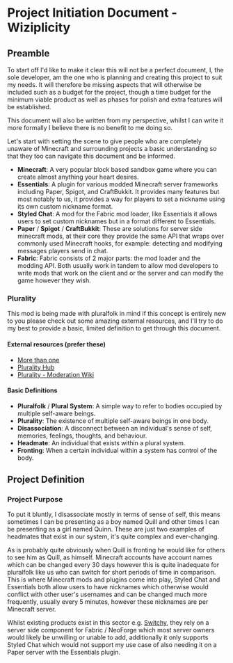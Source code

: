 # Project Initiation Document - Wiziplicity
## Preamble
To start off I'd like to make it clear this will not be a perfect document, I, the sole developer, am the one who is planning and creating this project to suit my needs.
It will therefore be missing aspects that will otherwise be included such as a budget for the project, though a time budget for the minimum viable product as well as phases for polish and extra features will be established.

This document will also be written from my perspective, whilst I can write it more formally I believe there is no benefit to me doing so.

Let's start with setting the scene to give people who are completely unaware of Minecraft and surrounding projects a basic understanding so that they too can navigate this document and be informed.

- **Minecraft**: A very popular block based sandbox game where you can create almost anything your heart desires.
- **Essentials**: A plugin for various modded Minecraft server frameworks including Paper, Spigot, and CraftBukkit. It provides many features but most notably to us, it provides a way for players to set a nickname using its own custom nickname format.
- **Styled Chat**: A mod for the Fabric mod loader, like Essentials it allows users to set custom nicknames but in a format different to Essentials.
- **Paper** / **Spigot** / **CraftBukkit**: These are solutions for server side minecraft mods, at their core they provide the same API that wraps over commonly used Minecraft hooks, for example: detecting and modifying messages players send in chat.
- **Fabric**: Fabric consists of 2 major parts: the mod loader and the modding API. Both usually work in tandem to allow mod developers to write mods that work on the client and or the server and can modify the game however they wish.

### Plurality
This mod is being made with pluralfolk in mind if this concept is entirely new to you please check out some amazing external resources, and I'll try to do my best to provide a basic, limited definition to get through this document.

#### External resources (prefer these)
- [More than one](https://morethanone.info/)
- [Plurality Hub](https://plurality-hub.carrd.co/)
- [Plurality - Moderation Wiki](https://moderation.wiki/a/plurality)

#### Basic Definitions
- **Pluralfolk** / **Plural System**: A simple way to refer to bodies occupied by multiple self-aware beings.
- **Plurality**: The existence of multiple self-aware beings in one body.
- **Disassociation**: A disconnect between an individual's sense of self, memories, feelings, thoughts, and behaviour.
- **Headmate**: An individual that exists within a plural system.
- **Fronting**: When a certain individual within a system has control of the body.

## Project Definition

### Project Purpose
To put it bluntly, I disassociate mostly in terms of sense of self, this means sometimes I can be presenting as a boy named Quill and other times I can be presenting as a girl named Quinn. These are just two examples of headmates that exist in our system, it's quite complex and ever-changing.

As is probably quite obviously when Quill is fronting he would like for others to see him as Quill, as himself. Minecraft accounts have account names which can be changed every 30 days however this is quite inadequate for pluralfolk like us who can switch for short periods of time in comparison. This is where Minecraft mods and plugins come into play, Styled Chat and Essentials both allow users to have nicknames which otherwise would conflict with other user's usernames and can be changed much more frequently, usually every 5 minutes, however these nicknames are per Minecraft server.

Whilst existing products exist in this sector e.g. [Switchy](https://modrinth.com/mod/switchy), they rely on a server side component for Fabric / NeoForge which most server owners would likely be unwilling or unable to add, additionally it only supports Styled Chat which would not support my use case of also needing it on a Paper server with the Essentials plugin.
